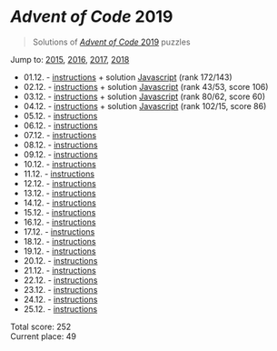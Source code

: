 # *Advent of Code* 2019
> Solutions of [*Advent of Code* 2019](http://adventofcode.com/2019/) puzzles

Jump to: [2015](../2015), [2016](../2016), [2017](../2017), [2018](../2018)

* 01.12. - [instructions](http://adventofcode.com/2019/day/1) + solution [Javascript](./01.js) (rank 172/143)
* 02.12. - [instructions](http://adventofcode.com/2019/day/2) + solution [Javascript](./02.js) (rank 43/53, score 106)
* 03.12. - [instructions](http://adventofcode.com/2019/day/3) + solution [Javascript](./03.js) (rank 80/62, score 60)
* 04.12. - [instructions](http://adventofcode.com/2019/day/4) + solution [Javascript](./04.js) (rank 102/15, score 86)
* 05.12. - [instructions](http://adventofcode.com/2019/day/5)
* 06.12. - [instructions](http://adventofcode.com/2019/day/6)
* 07.12. - [instructions](http://adventofcode.com/2019/day/7)
* 08.12. - [instructions](http://adventofcode.com/2019/day/8)
* 09.12. - [instructions](http://adventofcode.com/2019/day/9)
* 10.12. - [instructions](http://adventofcode.com/2019/day/10)
* 11.12. - [instructions](http://adventofcode.com/2019/day/11)
* 12.12. - [instructions](http://adventofcode.com/2019/day/12)
* 13.12. - [instructions](http://adventofcode.com/2019/day/13)
* 14.12. - [instructions](http://adventofcode.com/2019/day/14)
* 15.12. - [instructions](http://adventofcode.com/2019/day/15)
* 16.12. - [instructions](http://adventofcode.com/2019/day/16)
* 17.12. - [instructions](http://adventofcode.com/2019/day/17)
* 18.12. - [instructions](http://adventofcode.com/2019/day/18)
* 19.12. - [instructions](http://adventofcode.com/2019/day/19)
* 20.12. - [instructions](http://adventofcode.com/2019/day/20)
* 21.12. - [instructions](http://adventofcode.com/2019/day/21)
* 22.12. - [instructions](http://adventofcode.com/2019/day/22)
* 23.12. - [instructions](http://adventofcode.com/2019/day/23)
* 24.12. - [instructions](http://adventofcode.com/2019/day/24)
* 25.12. - [instructions](http://adventofcode.com/2019/day/25)

Total score: 252  
Current place: 49
